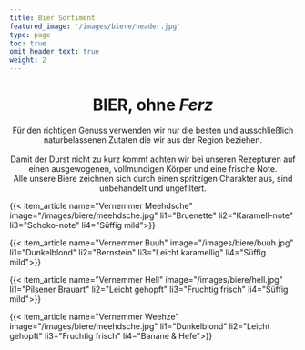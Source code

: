 ```yaml
---
title: Bier Sortiment
featured_image: '/images/biere/header.jpg'
type: page
toc: true
omit_header_text: true
weight: 2
---
```


<center>
<h1>BIER, ohne <i>Ferz</i></h1>
Für den richtigen Genuss verwenden wir nur die besten und ausschließlich naturbelassenen Zutaten die wir aus der Region beziehen. 
<br><br>Damit der Durst nicht zu kurz kommt achten wir bei unseren Rezepturen auf einen ausgewogenen, vollmundigen Körper und eine frische Note. <br>Alle unsere Biere zeichnen sich durch einen spritzigen Charakter aus, sind unbehandelt und ungefiltert.
</center>

{{< item_article name="Vernemmer Meehdsche" image="/images/biere/meehdsche.jpg" li1="Bruenette" li2="Karamell-note" li3="Schoko-note" li4="Süffig mild">}}

{{< item_article name="Vernemmer Buuh" image="/images/biere/buuh.jpg" li1="Dunkelblond" li2="Bernstein" li3="Leicht karamellig" li4="Süffig mild">}}

{{< item_article name="Vernemmer Hell" image="/images/biere/hell.jpg" li1="Pilsener Brauart" li2="Leicht gehopft" li3="Fruchtig frisch" li4="Süffig mild">}}

{{< item_article name="Vernemmer Weehze" image="/images/biere/meehdsche.jpg" li1="Dunkelblond" li2="Leicht gehopft" li3="Fruchtig frisch" li4="Banane & Hefe">}}
